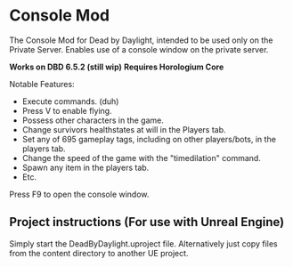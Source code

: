 # Console Mod
The Console Mod for Dead by Daylight, intended to be used only on the Private Server. Enables use of a console window on the private server. 

**Works on DBD 6.5.2 (still wip)**
**Requires Horologium Core**

Notable Features:
- Execute commands. (duh)
- Press V to enable flying.
- Possess other characters in the game.
- Change survivors healthstates at will in the Players tab.
- Set any of 695 gameplay tags, including on other players/bots, in the players tab.
- Change the speed of the game with the "timedilation" command.
- Spawn any item in the players tab.
- Etc.

Press F9 to open the console window.

## Project instructions (For use with Unreal Engine)

Simply start the DeadByDaylight.uproject file. Alternatively just copy files from the content directory to another UE project. 

